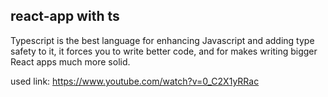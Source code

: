 ## react-app with ts

Typescript is the best language for enhancing Javascript and adding type safety to it, it forces you to write better code, and for makes writing bigger React apps much more solid.

used link: https://www.youtube.com/watch?v=0_C2X1yRRac